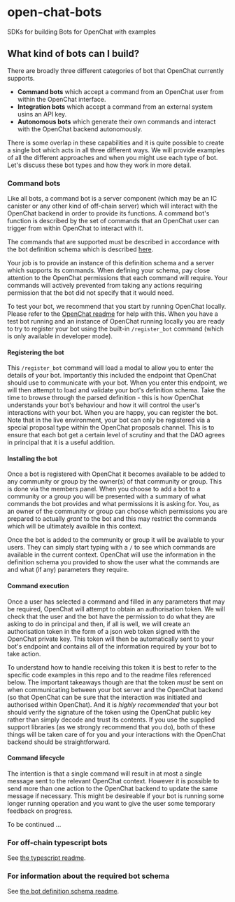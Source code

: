 # open-chat-bots

SDKs for building Bots for OpenChat with examples

## What kind of bots can I build?

There are broadly three different categories of bot that OpenChat currently supports.

- **Command bots** which accept a command from an OpenChat user from within the OpenChat interface.
- **Integration bots** which accept a command from an external system usins an API key.
- **Autonomous bots** which generate their own commands and interact with the OpenChat backend autonomously.

There is some overlap in these capabilities and it is quite possible to create a single bot which acts in all three different ways. We will provide examples of all the different approaches and when you might use each type of bot. Let's discuss these bot types and how they work in more detail.

### Command bots

Like all bots, a command bot is a server component (which may be an IC canister or any other kind of off-chain server) which will interact with the OpenChat backend in order to provide its functions. A command bot's function is described by the set of commands that an OpenChat user can trigger from within OpenChat to interact with it.

The commands that are supported must be described in accordance with the bot definition schema which is described [here](./schema/README.md).

Your job is to provide an instance of this definition schema and a server which supports its commands. When defining your schema, pay close attention to the OpenChat permissions that each command will require. Your commands will actively prevented from taking any actions requiring permission that the bot did not specify that it would need.

To test your bot, we recommend that you start by running OpenChat locally. Please refer to the [OpenChat readme](https://github.com/open-chat-labs/open-chat/blob/master/README.md) for help with this. When you have a test bot running and an instance of OpenChat running locally you are ready to try to register your bot using the built-in `/register_bot` command (which is only available in developer mode).

#### Registering the bot

This `/register_bot` command will load a modal to allow you to enter the details of your bot. Importantly this included the endpoint that OpenChat should use to communicate with your bot. When you enter this endpoint, we will then attempt to load and validate your bot's definition schema. Take the time to browse through the parsed definition - this is how OpenChat understands your bot's behaviour and how it will control the user's interactions with your bot. When you are happy, you can register the bot. Note that in the live environment, your bot can only be registered via a special proposal type within the OpenChat proposals channel. This is to ensure that each bot get a certain level of scrutiny and that the DAO agrees in principal that it is a useful addition.

#### Installing the bot

Once a bot is registered with OpenChat it becomes available to be added to any community or group by the owner(s) of that community or group. This is done via the members panel. When you choose to add a bot to a community or a group you will be presented with a summary of what commands the bot provides and what permissions it is asking for. You, as an owner of the community or group can choose which permissions you are prepared to actually _grant_ to the bot and this may restrict the commands which will be ultimately availble in this context.

Once the bot is added to the community or group it will be available to your users. They can simply start typing with a `/` to see which commands are available in the current context. OpenChat will use the information in the definition schema you provided to show the user what the commands are and what (if any) parameters they require.

#### Command execution

Once a user has selected a command and filled in any parameters that may be required, OpenChat will attempt to obtain an authorisation token. We will check that the user and the bot have the permission to do what they are asking to do in principal and then, if all is well, we will create an authorisation token in the form of a json web token signed with the OpenChat private key. This token will then be automatically sent to your bot's endpoint and contains all of the information required by your bot to take action.

To understand how to handle receiving this token it is best to refer to the specific code examples in this repo and to the readme files referenced below. The important takeaways though are that the token _must_ be sent on when communicating between your bot server and the OpenChat backend (so that OpenChat can be sure that the interaction was initiated and authorised within OpenChat). And it is _highly recommended_ that your bot should verify the signature of the token using the OpenChat public key rather than simply decode and trust its contents. If you use the supplied support libraries (as we strongly recommend that you do), both of these things will be taken care of for you and your interactions with the OpenChat backend should be straightforward.

#### Command lifecycle

The intention is that a single command will result in at most a single message sent to the relevant OpenChat context. However it is possible to send more than one action to the OpenChat backend to update the same message if necessary. This might be desireable if your bot is running some longer running operation and you want to give the user some temporary feedback on progress.

To be continued ...

### For off-chain typescript bots

See [the typescript readme](./ts/README.md).

### For information about the required bot schema

See [the bot definition schema readme](./schema/README.md).
